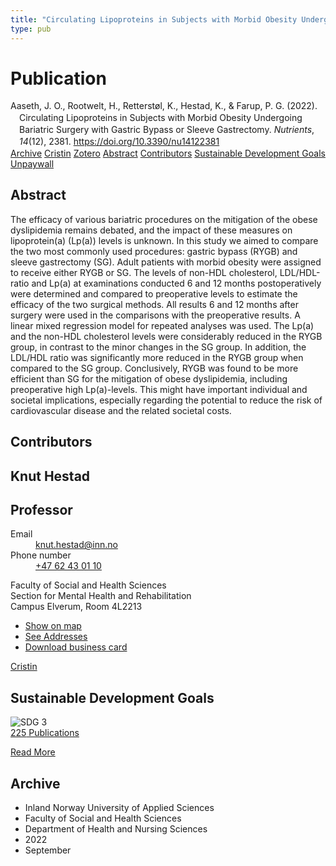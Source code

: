 ```yaml
---
title: "Circulating Lipoproteins in Subjects with Morbid Obesity Undergoing Bariatric Surgery with Gastric Bypass or Sleeve Gastrectomy"
type: pub
---
```

<h1>Publication</h1>
<article id="csl-bib-container-7VIPINGN" class="csl-bib-container">
  <div class="csl-bib-body" style="line-height: 1.35; padding-left: 1em; text-indent:-1em;">
  <div class="csl-entry">Aaseth, J. O., Rootwelt, H., Retterst&#xF8;l, K., Hestad, K., &amp; Farup, P. G. (2022). Circulating Lipoproteins in Subjects with Morbid Obesity Undergoing Bariatric Surgery with Gastric Bypass or Sleeve Gastrectomy. <i>Nutrients</i>, <i>14</i>(12), 2381. <a href="https://doi.org/10.3390/nu14122381">https://doi.org/10.3390/nu14122381</a></div>
</div>
  <div class="csl-bib-buttons">
    <a href="#taxonomy-article-7VIPINGN" class="csl-bib-button">Archive</a>
    <a href="https://app.cristin.no/results/show.jsf?id=2050601" alt="Cristin URL" class="csl-bib-button">Cristin</a>
    <a href="http://zotero.org/groups/5022929/items/7VIPINGN" alt="Zotero URL" class="csl-bib-button">Zotero</a>
    <a href="#abstract-article-7VIPINGN" class="csl-bib-button">Abstract</a>
    <a href="#contributors-article-7VIPINGN" class="csl-bib-button">Contributors</a>
    <a href="#sdg-article-7VIPINGN" class="csl-bib-button">Sustainable Development Goals</a>
    <a href="https://www.mdpi.com/2072-6643/14/12/2381/pdf?version=1654751611" class="csl-bib-button">Unpaywall</a>
  </div>
  <div id="csl-bib-meta-container-7VIPINGN"></div>
</article>
<div id="csl-bib-meta-7VIPINGN" class="csl-bib-meta">
  <article id="abstract-article-7VIPINGN" class="abstract-article">
    <h1>Abstract</h1>
    The efficacy of various bariatric procedures on the mitigation of the obese dyslipidemia remains debated, and the impact of these measures on lipoprotein(a) (Lp(a)) levels is unknown. In this study we aimed to compare the two most commonly used procedures: gastric bypass (RYGB) and sleeve gastrectomy (SG). Adult patients with morbid obesity were assigned to receive either RYGB or SG. The levels of non-HDL cholesterol, LDL/HDL-ratio and Lp(a) at examinations conducted 6 and 12 months postoperatively were determined and compared to preoperative levels to estimate the efficacy of the two surgical methods. All results 6 and 12 months after surgery were used in the comparisons with the preoperative results. A linear mixed regression model for repeated analyses was used. The Lp(a) and the non-HDL cholesterol levels were considerably reduced in the RYGB group, in contrast to the minor changes in the SG group. In addition, the LDL/HDL ratio was significantly more reduced in the RYGB group when compared to the SG group. Conclusively, RYGB was found to be more efficient than SG for the mitigation of obese dyslipidemia, including preoperative high Lp(a)-levels. This might have important individual and societal implications, especially regarding the potential to reduce the risk of cardiovascular disease and the related societal costs.
  </article>
  <article id="contributors-article-7VIPINGN" class="contributors-article">
    <h1>Contributors</h1>
    <div class="personas">
<div class="vrtx-hinn-person-card">
<div class="photo">
<i class="lar la-user-circle missing-person"></i>
</div>
<div class="info">
<hgroup><h1>Knut Hestad</h1>
<h2>Professor</h2>
</hgroup><dl>
<dt>Email</dt>
<dd>
<a href="mailto:knut.hestad@inn.no">knut.hestad@inn.no</a>
</dd>
<dt>Phone number</dt>
<dd><a href="tel:+4762430110">
+47 62 43 01 10
</a></dd>
</dl>
<p>
Faculty of Social and Health Sciences<br>
Section for Mental Health and Rehabilitation<br>
Campus Elverum,
Room 4L2213
</p>
<ul class="vrtx-hinn-links">
<li><a href="https://www.google.com/maps?q=60.88177,11.53669">Show on map</a></li>
<li><a href="https://www.inn.no/english/find-an-employee/knut-hestad.html#vrtx-hinn-addresses">See Addresses</a></li>
<li><a href="https://www.inn.no/english/find-an-employee/knut-hestad.html?vrtx=vcf">Download business card</a></li>
</ul>
</div>
</div>
<a href="https://app.cristin.no/persons/show.jsf?id=43557" alt="Cristin URL" class="personas-cristin">Cristin</a>
</div>
  </article>
  <article id="sdg-article-7VIPINGN" class="sdg-article">
    <h1>Sustainable Development Goals</h1>
    <div class="sdg-container"><div id="sdg3" class="sdg">
<img src="{{< params subfolder >}}images/sdg/sdg03_en.png" class="image" alt="SDG 3">
<div class="sdg-overlay">
<a href="{{< params subfolder >}}en/archive/?sdg=3#archive" class="sdg-publication-count"><span>225</span> Publications</a>
<p><a href="https://sdgs.un.org/goals/goal3" class="sdg-read-more">Read More</a></p>
</div>
</div></div>
  </article>
  <article id="taxonomy-article-7VIPINGN" class="taxonomy-article">
    <h1>Archive</h1>
    <ul>
      <li>Inland Norway University of Applied Sciences</li>
      <li>Faculty of Social and Health Sciences</li>
      <li>Department of Health and Nursing Sciences</li>
      <li>2022</li>
      <li>September</li>
    </ul>
  </article>
</div>
